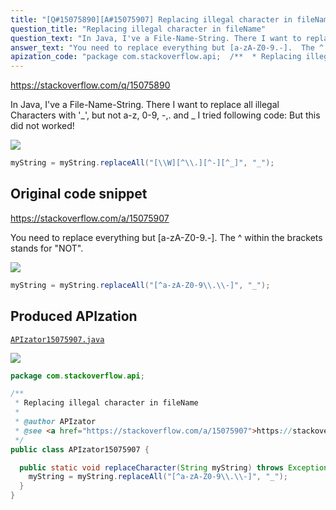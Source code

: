 ```yaml
---
title: "[Q#15075890][A#15075907] Replacing illegal character in fileName"
question_title: "Replacing illegal character in fileName"
question_text: "In Java, I've a File-Name-String. There I want to replace all illegal Characters with '_', but not a-z, 0-9, -,. and _ I tried following code: But this did not worked!"
answer_text: "You need to replace everything but [a-zA-Z0-9.-].  The ^ within the brackets stands for \"NOT\"."
apization_code: "package com.stackoverflow.api;  /**  * Replacing illegal character in fileName  *  * @author APIzator  * @see <a href=\"https://stackoverflow.com/a/15075907\">https://stackoverflow.com/a/15075907</a>  */ public class APIzator15075907 {    public static void replaceCharacter(String myString) throws Exception {     myString = myString.replaceAll(\"[^a-zA-Z0-9\\\\.\\\\-]\", \"_\");   } }"
---
```


https://stackoverflow.com/q/15075890

In Java, I&#x27;ve a File-Name-String. There I want to replace all illegal Characters with &#x27;_&#x27;, but not a-z, 0-9, -,. and _
I tried following code: But this did not worked!


<div class="code-logo"><img src="/stackoverflow.png" /></div>

```java
myString = myString.replaceAll("[\\W][^\\.][^-][^_]", "_");
```


## Original code snippet

https://stackoverflow.com/a/15075907

You need to replace everything but [a-zA-Z0-9.-]. 
The ^ within the brackets stands for &quot;NOT&quot;.

<div class="code-logo"><img src="/stackoverflow.png" /></div>

```java
myString = myString.replaceAll("[^a-zA-Z0-9\\.\\-]", "_");
```

## Produced APIzation

[`APIzator15075907.java`](https://github.com/pasqualesalza/apization-temp-data/raw/master/search/APIzator15075907.java)

<div class="code-logo"><img src="/apizator.png" /></div>

```java
package com.stackoverflow.api;

/**
 * Replacing illegal character in fileName
 *
 * @author APIzator
 * @see <a href="https://stackoverflow.com/a/15075907">https://stackoverflow.com/a/15075907</a>
 */
public class APIzator15075907 {

  public static void replaceCharacter(String myString) throws Exception {
    myString = myString.replaceAll("[^a-zA-Z0-9\\.\\-]", "_");
  }
}

```